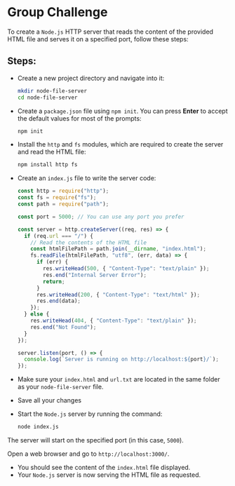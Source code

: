 # Group Challenge

To create a `Node.js` HTTP server that reads the content of the provided HTML file and serves it on a specified port, follow these steps:

## Steps:

- Create a new project directory and navigate into it:

  ```bash
  mkdir node-file-server
  cd node-file-server
  ```

- Create a `package.json` file using `npm init`. You can press **Enter** to accept the default values for most of the prompts:

  ```bash
  npm init
  ```

- Install the `http` and `fs` modules, which are required to create the server and read the HTML file:

  ```bash
  npm install http fs
  ```

- Create an `index.js` file to write the server code:

  ```js
  const http = require("http");
  const fs = require("fs");
  const path = require("path");

  const port = 5000; // You can use any port you prefer

  const server = http.createServer((req, res) => {
    if (req.url === "/") {
      // Read the contents of the HTML file
      const htmlFilePath = path.join(__dirname, "index.html");
      fs.readFile(htmlFilePath, "utf8", (err, data) => {
        if (err) {
          res.writeHead(500, { "Content-Type": "text/plain" });
          res.end("Internal Server Error");
          return;
        }
        res.writeHead(200, { "Content-Type": "text/html" });
        res.end(data);
      });
    } else {
      res.writeHead(404, { "Content-Type": "text/plain" });
      res.end("Not Found");
    }
  });

  server.listen(port, () => {
    console.log(`Server is running on http://localhost:${port}/`);
  });
  ```

- Make sure your `index.html` and `url.txt` are located in the same folder as your `node-file-server` file.

- Save all your changes

- Start the `Node.js` server by running the command:

  ```bash
  node index.js
  ```

The server will start on the specified port (in this case, `5000`).

Open a web browser and go to `http://localhost:3000/`.

- You should see the content of the `index.html` file displayed.
- Your `Node.js` server is now serving the HTML file as requested.
